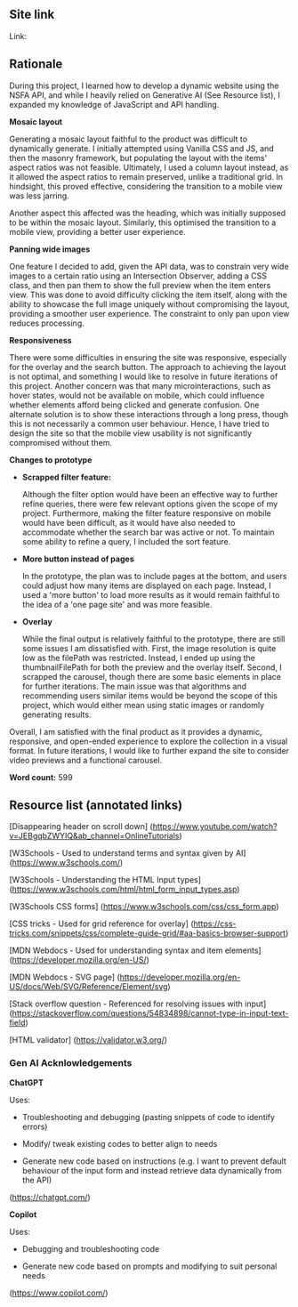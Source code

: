 ## Site link

Link:

## Rationale

During this project, I learned how to develop a dynamic website using the NSFA API, and while I heavily relied on Generative AI (See Resource list), I expanded my knowledge of JavaScript and API handling.

**Mosaic layout**

Generating a mosaic layout faithful to the product was difficult to dynamically generate. I initially attempted using Vanilla CSS and JS, and then the masonry framework, but populating the layout with the items' aspect ratios was not feasible. Ultimately, I used a column layout instead, as it allowed the aspect ratios to remain preserved, unlike a traditional grid. In hindsight, this proved effective, considering the transition to a mobile view was less jarring.

Another aspect this affected was the heading, which was initially supposed to be within the mosaic layout. Similarly, this optimised the transition to a mobile view, providing a better user experience.

**Panning wide images**

One feature I decided to add, given the API data, was to constrain very wide images to a certain ratio using an Intersection Observer, adding a CSS class, and then pan them to show the full preview when the item enters view. This was done to avoid difficulty clicking the item itself, along with the ability to showcase the full image uniquely without compromising the layout, providing a smoother user experience. The constraint to only pan upon view reduces processing.

**Responsiveness**

There were some difficulties in ensuring the site was responsive, especially for the overlay and the search button. The approach to achieving the layout is not optimal, and something I would like to resolve in future iterations of this project. Another concern was that many microinteractions, such as hover states, would not be available on mobile, which could influence whether elements afford being clicked and generate confusion. One alternate solution is to show these interactions through a long press, though this is not necessarily a common user behaviour. Hence, I have tried to design the site so that the mobile view usability is not significantly compromised without them.

**Changes to prototype**

- **Scrapped filter feature:**

  Although the filter option would have been an effective way to further refine queries, there were few relevant options given the scope of my project. Furthermore, making the filter feature responsive on mobile would have been difficult, as it would have also needed to accommodate whether the search bar was active or not. To maintain some ability to refine a query, I included the sort feature.

- **More button instead of pages**

  In the prototype, the plan was to include pages at the bottom, and users could adjust how many items are displayed on each page. Instead, I used a 'more button' to load more results as it would remain faithful to the idea of a 'one page site' and was more feasible.

- **Overlay**

  While the final output is relatively faithful to the prototype, there are still some issues I am dissatisfied with. First, the image resolution is quite low as the filePath was restricted. Instead, I ended up using the thumbnailFilePath for both the preview and the overlay itself. Second, I scrapped the carousel, though there are some basic elements in place for further iterations. The main issue was that algorithms and recommending users similar items would be beyond the scope of this project, which would either mean using static images or randomly generating results.

Overall, I am satisfied with the final product as it provides a dynamic, responsive, and open-ended experience to explore the collection in a visual format. In future iterations, I would like to further expand the site to consider video previews and a functional carousel.

**Word count:** 599

## Resource list (annotated links)

[Disappearing header on scroll down] (https://www.youtube.com/watch?v=JEBgqbZWYIQ&ab_channel=OnlineTutorials)

[W3Schools - Used to understand terms and syntax given by AI] (https://www.w3schools.com/)

[W3Schools - Understanding the HTML Input types] (https://www.w3schools.com/html/html_form_input_types.asp)

[W3Schools CSS forms] (https://www.w3schools.com/css/css_form.app)

[CSS tricks - Used for grid reference for overlay] (https://css-tricks.com/snippets/css/complete-guide-grid/#aa-basics-browser-support)

[MDN Webdocs - Used for understanding syntax and item elements] (https://developer.mozilla.org/en-US/)

[MDN Webdocs - SVG page] (https://developer.mozilla.org/en-US/docs/Web/SVG/Reference/Element/svg)

[Stack overflow question - Referenced for resolving issues with input] (https://stackoverflow.com/questions/54834898/cannot-type-in-input-text-field)

[HTML validator] (https://validator.w3.org/)

### Gen AI Acknlowledgements

**ChatGPT**

Uses:

- Troubleshooting and debugging (pasting snippets of code to identify errors)

- Modify/ tweak existing codes to better align to needs

- Generate new code based on instructions (e.g. I want to prevent default behaviour of the input form and instead retrieve data dynamically from the API)

(https://chatgpt.com/)

**Copilot**

Uses:

- Debugging and troubleshooting code

- Generate new code based on prompts and modifying to suit personal needs

(https://www.copilot.com/)

